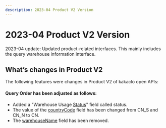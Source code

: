 ```yaml
---
description: 2023-04 Product V2 Version
---
```


# 2023-04 Product V2 Version

2023-04 update: Updated product-related interfaces. This mainly includes the query warehouse information interface.

## What’s changes in Product V2

The following features were changes in Product V2 of kakaclo open APIs:

#### Query Order has been adjusted as follows:

* Added a "Warehouse Usage [Status](../admin-api/api-reference/countryandwarehouse.md)" field called status.
* The value of the [countryCode](../admin-api/api-reference/countryandwarehouse.md) field has been changed from CN\_S and CN\_N to CN.
* The [warehouseName](../admin-api/api-reference/countryandwarehouse.md) field has been removed.
